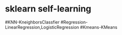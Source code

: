 # sklearn self-learning

#KNN-KneighborsClassfier
#Regression-LinearRegression,LogisticRegression
#Kmeans-KMeans
